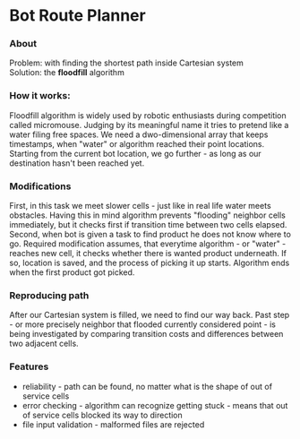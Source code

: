 # Bot Route Planner
### About
Problem: with finding the shortest path inside Cartesian system <br>
Solution: the <b>floodfill</b> algorithm <br>
### How it works:
Floodfill algorithm is widely used by robotic enthusiasts during competition called micromouse.
Judging by its meaningful name it tries to pretend like a water filing free spaces.
We need a dwo-dimensional array that keeps timestamps, when "water" or algorithm reached their point locations.
Starting from the current bot location, we go further - as long as our destination hasn't been reached yet.
### Modifications
First, in this task we meet slower cells - just like in real life water meets obstacles.
Having this in mind algorithm prevents "flooding" neighbor cells immediately, but it checks first if transition time between two cells elapsed.
Second, when bot is given a task to find product he does not know where to go.
Required modification assumes, that everytime algorithm - or "water" - reaches new cell, it checks whether there is wanted product underneath.
If so, location is saved, and the process of picking it up starts.
Algorithm ends when the first product got picked.
### Reproducing path
After our Cartesian system is filled, we need to find our way back.
Past step - or more precisely neighbor that flooded currently considered point - is being investigated by comparing transition costs and differences between two adjacent cells.
### Features
- reliability - path can be found, no matter what is the shape of out of service cells<br>
- error checking - algorithm can recognize getting stuck - means that out of service cells blocked its way to direction<br>
- file input validation - malformed files are rejected